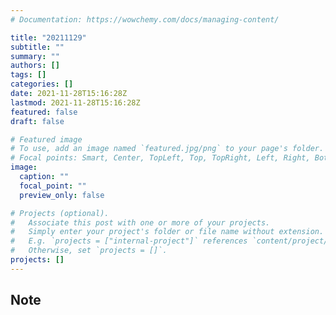 ```yaml
---
# Documentation: https://wowchemy.com/docs/managing-content/

title: "20211129"
subtitle: ""
summary: ""
authors: []
tags: []
categories: []
date: 2021-11-28T15:16:28Z
lastmod: 2021-11-28T15:16:28Z
featured: false
draft: false

# Featured image
# To use, add an image named `featured.jpg/png` to your page's folder.
# Focal points: Smart, Center, TopLeft, Top, TopRight, Left, Right, BottomLeft, Bottom, BottomRight.
image:
  caption: ""
  focal_point: ""
  preview_only: false

# Projects (optional).
#   Associate this post with one or more of your projects.
#   Simply enter your project's folder or file name without extension.
#   E.g. `projects = ["internal-project"]` references `content/project/deep-learning/index.md`.
#   Otherwise, set `projects = []`.
projects: []
---
```


## Note

